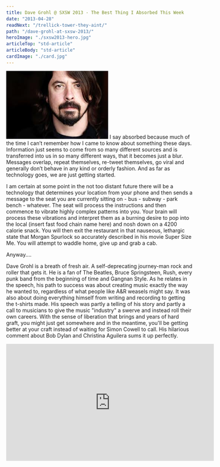 ```yaml
---
title: Dave Grohl @ SXSW 2013 - The Best Thing I Absorbed This Week
date: "2013-04-28"
readNext: "/trellick-tower-they-aint/"
path: "/dave-grohl-at-sxsw-2013/"
heroImage: "./sxsw2013-hero.jpg"
articleTop: "std-article"
articleBody: "std-article"
cardImage: "./card.jpg"
---
```

<img class="img-top-left" src="dave-grohl.jpg"/>
I say absorbed because much of the time I can’t remember how I came to know about something these days. Information just seems to come from so many different sources and is transferred into us in so many different ways, that it becomes just a blur. Messages overlap, repeat themselves, re-tweet themselves, go viral and generally don’t behave in any kind or orderly fashion. And as far as technology goes, we are just getting started. 

I am certain at some point in the not too distant future there will be a technology that determines your location from your phone and then sends a message to the seat you are currently sitting on - bus - subway - park bench - whatever. The seat will process the instructions and then commence to vibrate highly complex patterns into you. Your brain will process these vibrations and interpret them as a burning desire to pop into the local (insert fast food chain name here) and nosh down on a 4200 calorie snack. You will then exit the restaurant in that nauseous, lethargic state that Morgan Spurlock so accurately described in his movie Super Size Me. You will attempt to waddle home, give up and grab a cab.

Anyway....

Dave Grohl is a breath of fresh air. A self-deprecating journey-man rock and roller that gets it. He is a fan of The Beatles, Bruce Springsteen, Rush, every punk band from the beginning of time and Gangnan Style. As he relates in the speech, his path to success was about creating music exactly the way he wanted to, regardless of what people like A&R weasels might say. It was also about doing everything himself from writing and recording to getting the t-shirts made. His speech was partly a telling of his story and partly a call to musicians to give the music "industry" a swerve and instead roll their own careers. With the sense of liberation that brings and years of hard graft, you might just get somewhere and in the meantime, you'll be getting better at your craft instead of waiting for Simon Cowell to call. His hilarious comment about Bob Dylan and Christina Aguilera sums it up perfectly.

<div class="video-wrapper">
<iframe width="560" height="315" src="https://www.youtube.com/embed/Efv0Y5Fs7m4" frameborder="0" allowfullscreen></iframe>
</div>